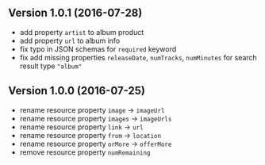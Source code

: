 ## Version 1.0.1 (2016-07-28)

- add property `artist` to album product
- add property `url` to album info
- fix typo in JSON schemas for `required` keyword
- fix add missing properties `releaseDate`, `numTracks`, `numMinutes` for search result type `"album"`


## Version 1.0.0 (2016-07-25)

- rename resource property `image` -> `imageUrl`
- rename resource property `images` -> `imageUrls`
- rename resource property `link` -> `url`
- rename resource property `from` -> `location`
- rename resource property `orMore` -> `offerMore`
- remove resource property `numRemaining`
